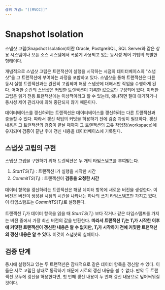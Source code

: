 ```yaml
---
상위 개념: "[[MVCC]]"
---
```

# Snapshot Isolation
스냅샷 고립(Snapshot Isolation)이란 Oracle, PostgreSQL, SQL Server와 같은 상용 시스템이나 오픈 소스 시스템에서 폭넓게 사용되고 있는 동시성 제어 기법의 특별한 형태이다.

개념적으로 스냅샷 고립은 트랜잭션이 실행을 시작하는 시점의 데이터베이스의 "스냅샷"을 그 트랜잭션에 부여하는 과정을 포함하고 있다. 스냅샷을 통해 트랜잭션은 다른 동시 실행 트랜잭션과는 완전히 고립되며 해당 스냅샷에 대해서만 작업을 수행하게 된다. 어떠한 순간의 스냅샷은 커밋한 트랜잭션이 기록한 값으로만 구성되어 있다. 이러한 고립은 읽기 전용 트랜잭션에는 이상적이라고 할 수 있는데, 왜냐하면 절대 대기하거나 동시성 제어 관리자에 의해 중단되지 않기 때문이다.

데이터베이스를 갱신하려는 트랜잭션은 데이터베이스를 갱신하려는 다른 트랜잭션과 충돌할 수 있다. 따라서 갱신 작업의 커밋을 허용하기 전에 검증 과정이 필요하다. 갱신 내용은 그 트랜잭션의 검증이 끝날 때까지 그 트랜잭션의 고유 작업장(workspace)에 유지되며 검증이 끝난 후에 갱신 내용을 데이터베이스에 기록된다.

## 스냅샷 고립의 구현
스냅샷 고립을 구현하기 위해 트랜잭션은 두 개의 타임스탬프를 부여받는다.

1. $StartTS(T_i)$ : 트랜잭션 i가 실행을 시작한 시간
2. $CommitTS(T_i)$ : 트랜잭션이 **검증을 요청한 시간**

데이터 항목을 갱신하려는 트랜잭션은 해당 데이터 항목에 새로운 버전을 생성한다. 이 버전은 버전이 생성된 시점의 시간을 나타내는 하나의 쓰기 타임스탬프만 가지고 있다. 이 타임스탬프는 $CommitTS(T_i)$로 설정된다.

트랜잭션 $T_i$가 데이터 항목을 읽을 때 $StartTS(T_i)$ 보다 작거나 같은 타임스탬프를 가지는 버전 중에서 가장 최신 버전의 값을 반환한다. **따라서 트랜잭션 $T_i$는 $T_i$가 시작한 이후에 커밋한 트랜잭션이 갱신한 내용은 알 수 없지만, $T_i$가 시작하기 전에 커밋한 트랜잭션의 갱신 내용은 알 수 있다.** 이것이 스냅샷의 실체이다.

## 검증 단계
동시에 실행하고 있는 두 트랜잭션은 잠재적으로 같은 데이터 항목을 갱신할 수 있다. 이들은 서로 고립된 상태로 동작하기 때문에 서로의 갱신 내용을 볼 수 없다. 만약 두 트랜잭션 모두에 갱신을 허용한다면, 첫 번째 갱신 내용이 두 번째 갱신 내용으로 덮어씌워질 것이다. 